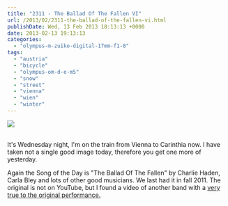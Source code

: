 ```yaml
---
title: "2311 - The Ballad Of The Fallen VI"
url: /2013/02/2311-the-ballad-of-the-fallen-vi.html
publishDate: Wed, 13 Feb 2013 18:13:13 +0000
date: 2013-02-13 19:13:13
categories: 
  - "olympus-m-zuiko-digital-17mm-f1-8"
tags: 
  - "austria"
  - "bicycle"
  - "olympus-om-d-e-m5"
  - "snow"
  - "street"
  - "vienna"
  - "wien"
  - "winter"
---
```

<div class="container">
<div class="center"><a target="_blank" href="https://d25zfm9zpd7gm5.cloudfront.net/1200x1200/2013/20130212_075019_lr.jpg"><img src="https://d25zfm9zpd7gm5.cloudfront.net/0600x0600/2013/20130212_075019_lr.jpg" /></a></div>
</div>
<br />

It's Wednesday night, I'm on the train from Vienna to Carinthia now. I have taken not a single good image today, therefore you get one more of yesterday.

 Again the Song of the Day is "The Ballad Of The Fallen" by Charlie Haden, Carla Bley and lots of other good musicians. We last had it in fall 2011. The original is not on YouTube, but I found a video of another band with a <a href="http://www.youtube.com/watch?v=f5XQhrp93b8" target="_blank">very true to the original performance.</a>
